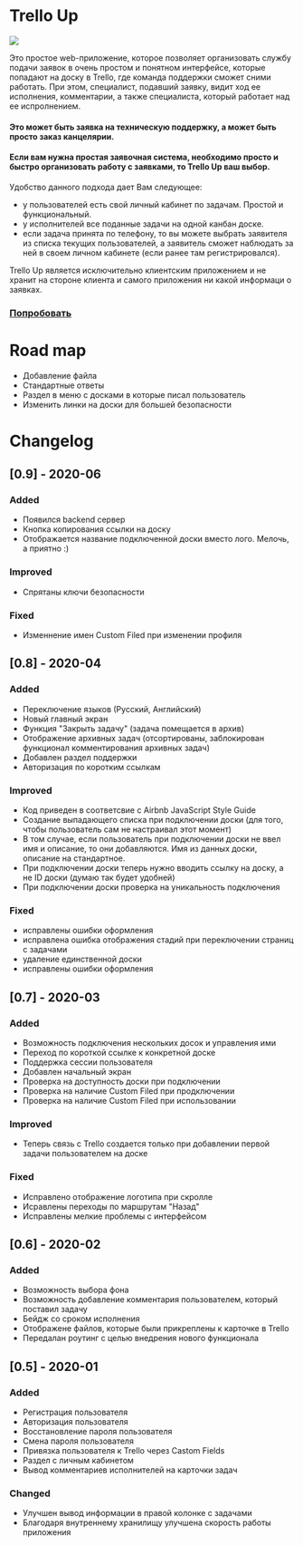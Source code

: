 # Trello Up

<img src="http://dkonnov.ru/github/trello-up.gif">

Это простое web-приложение, которое позволяет организовать службу подачи заявок в очень простом и понятном интерфейсе, которые попадают на доску в Trello, где команда поддержки сможет сними работать.
При этом, специалист, подавший заявку, видит ход ее исполнения, комментарии, а также специалиста, который работает над ее испролнением.

#### Это может быть заявка на техническую поддержку, а может быть просто заказ канцелярии.

#### Если вам нужна простая заявочная система, необходимо просто и быстро организовать работу с заявками, то Trello Up ваш выбор.

Удобство данного подхода дает Вам следующее:

- у пользователей есть свой личный кабинет по задачам. Простой и функциональный.
- у исполнителей все поданные задачи на одной канбан доске.
- если задача принята по телефону, то вы можете выбрать заявителя из списка текущих пользователей, а заявитель сможет наблюдать за ней в своем личном кабинете (если ранее там регистрировался).

Trello Up является исключительно клиентским приложением и не хранит на стороне клиента и самого приложения ни какой информаци о заявках.

### [Попробовать](http://trello-up.ru/)

# Road map

- Добавление файла
- Стандартные ответы
- Раздел в меню с досками в которые писал пользователь
- Изменить линки на доски для большей безопасности

# Changelog

## [0.9] - 2020-06

### Added

- Появился backend сервер
- Кнопка копирования ссылки на доску
- Отображается название подключенной доски вместо лого. Мелочь, а приятно :)

### Improved

- Спрятаны ключи безопасности

### Fixed

- Изменнение имен Custom Filed при изменении профиля

## [0.8] - 2020-04

### Added

- Переключение языков (Русский, Английский)
- Новый главный экран
- Функция "Закрыть задачу" (задача помещается в архив)
- Отображение архивных задач (отсортированы, заблокирован функционал комментирования архивных задач)
- Добавлен раздел поддержки
- Авторизация по коротким ссылкам

### Improved

- Код приведен в соответсвие с Airbnb JavaScript Style Guide
- Создание выпадающего списка при подключении доски (для того, чтобы пользователь сам не настраивал этот момент)
- В том случае, если пользователь при подключении доски не ввел имя и описание, то они добавляются. Имя из данных доски, описание на стандартное.
- При подключении доски теперь нужно вводить ссылку на доску, а не ID доски (думаю так будет удобней)
- При подключении доски проверка на уникальность подключения

### Fixed

- исправлены ошибки оформления
- исправлена ошибка отображения стадий при переключении страниц с задачами
- удаление единственной доски
- исправлены ошибки оформления

## [0.7] - 2020-03

### Added

- Возможность подключения нескольких досок и управления ими
- Переход по короткой ссылке к конкретной доске
- Поддержка сессии пользователя
- Добавлен начальный экран
- Проверка на доступность доски при подключении
- Проверка на наличие Custom Filed при продключении
- Проверка на наличие Custom Filed при использовании

### Improved

- Теперь связь с Trello создается только при добавлении первой задачи пользователем на доске

### Fixed

- Исправлено отображение логотипа при скролле
- Исравлены переходы по маршрутам "Назад"
- Исправлены мелкие проблемы с интерфейсом

## [0.6] - 2020-02

### Added

- Возможность выбора фона
- Возможность добавление комментария пользователем, который поставил задачу
- Бейдж со сроком исполнения
- Отображене файлов, которые были прикреплены к карточке в Trello
- Передалан роутинг с целью внедрения нового функционала

## [0.5] - 2020-01

### Added

- Регистрация пользователя
- Авторизация пользователя
- Восстановление пароля пользователя
- Смена пароля пользователя
- Привязка пользователя к Trello через Castom Fields
- Раздел с личным кабинетом
- Вывод комментариев исполнителей на карточки задач

### Changed

- Улучшен вывод информации в правой колонке с задачами
- Благодаря внутреннему хранилищу улучшена скорость работы приложения
